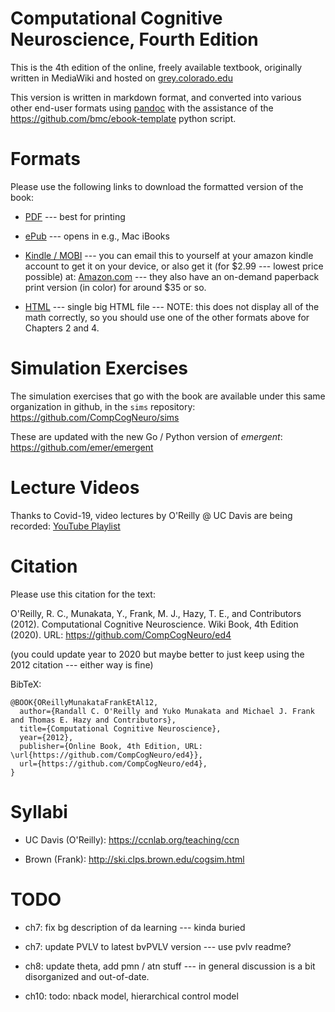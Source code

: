 # Computational Cognitive Neuroscience, Fourth Edition

This is the 4th edition of the online, freely available textbook, originally written in MediaWiki and hosted on [grey.colorado.edu]([https://grey.colorado.edu/CompCogNeuro/index.php/CCNBook/Main)

This version is written in markdown format, and converted into various other end-user formats using [pandoc](https://pandoc.org/index.html) with the assistance of the https://github.com/bmc/ebook-template python script.

# Formats

Please use the following links to download the formatted version of the book:

* [PDF](https://github.com/CompCogNeuro/ed4/releases/download/v1.0.0/ccnbook_ed4.pdf) --- best for printing

* [ePub](https://github.com/CompCogNeuro/ed4/releases/download/v1.0.0/ccnbook_ed4.epub) --- opens in e.g., Mac iBooks

* [Kindle / MOBI](https://github.com/CompCogNeuro/ed4/releases/download/v1.0.0/ccnbook_ed4.mobi) --- you can email this to yourself at your amazon kindle account to get it on your device, or also get it (for $2.99 --- lowest price possible) at: [Amazon.com](https://www.amazon.com//dp/B007H9YWAG) --- they also have an on-demand paperback print version (in color) for around $35 or so.

* [HTML](https://github.com/CompCogNeuro/ed4/releases/download/v1.0.0/ccnbook_ed4.html) --- single big HTML file --- NOTE: this does not display all of the math correctly, so you should use one of the other formats above for Chapters 2 and 4.

# Simulation Exercises

The simulation exercises that go with the book are available under this same organization in github, in the `sims` repository: https://github.com/CompCogNeuro/sims

These are updated with the new Go / Python version of *emergent*: https://github.com/emer/emergent

# Lecture Videos

Thanks to Covid-19, video lectures by O'Reilly @ UC Davis are being recorded: [YouTube Playlist](https://www.youtube.com/playlist?list=PLu02O8xRZn7xtNx03Rlq6xMRdYcQgEpar)

# Citation

Please use this citation for the text:

O'Reilly, R. C., Munakata, Y., Frank, M. J., Hazy, T. E., and Contributors (2012). Computational Cognitive Neuroscience. Wiki Book, 4th Edition (2020). URL: https://github.com/CompCogNeuro/ed4

(you could update year to 2020 but maybe better to just keep using the 2012 citation --- either way is fine)

BibTeX:

```
@BOOK{OReillyMunakataFrankEtAl12,
  author={Randall C. O'Reilly and Yuko Munakata and Michael J. Frank and Thomas E. Hazy and Contributors},
  title={Computational Cognitive Neuroscience},
  year={2012},
  publisher={Online Book, 4th Edition, URL: \url{https://github.com/CompCogNeuro/ed4}},
  url={https://github.com/CompCogNeuro/ed4},
}
```

# Syllabi

* UC Davis (O'Reilly): https://ccnlab.org/teaching/ccn

* Brown (Frank): http://ski.clps.brown.edu/cogsim.html


# TODO

* ch7: fix bg description of da learning --- kinda buried
* ch7: update PVLV to latest bvPVLV version --- use pvlv readme?

* ch8: update theta, add pmn / atn stuff --- in general discussion is a bit disorganized and out-of-date.

* ch10: todo: nback model, hierarchical control model

